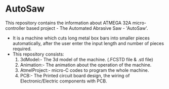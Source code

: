 # AutoSaw
This repository contains the information about ATMEGA 32A micro-controller based project - The Automated Abrasive Saw - 'AutoSaw'.
* It is a machine which cuts long metal box bars into smaller pieces automatically, after the user enter the input length and number of pieces required.
* This repository consists:
    1. 3dModel:- The 3d model of the machine. (.FCSTD file & .stl file)
    2. Animation:- The animation about the operation of the machine.
    3. AtmelProject:- micro-C codes to program the whole machine.
    4. PCB:- The Printed circuit board design, the wiring of Electronic/Electric components with PCB.
